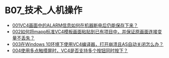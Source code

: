 # B07_技术_人机操作
- [001VC4画面中的ALARM信息如何在机器断电后仍能保存下来？](001VC4画面中的ALARM信息如何在机器断电后仍能保存下来？.md)
- [002如何将mapp标准VC4模板画面粘贴到已有项目中，并保证原画面连接变量不丢失？](002如何将mapp标准VC4模板画面粘贴到已有项目中，并保证原画面连接变量不丢失？.md)
- [003在Windows 10环境下使用VC4编译器，打开崩溃且AS自动关闭怎么办？](003在Windows%2010环境下使用VC4编译器，打开崩溃且AS自动关闭怎么办？.md)
- [004使用多点触摸屏时，VC4是否支持多个按钮同时按下？](004使用多点触摸屏时，VC4是否支持多个按钮同时按下？.md)